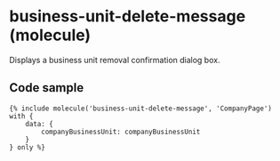 # business-unit-delete-message (molecule)

Displays a business unit removal confirmation dialog box.

## Code sample

```
{% include molecule('business-unit-delete-message', 'CompanyPage') with {
    data: {
        companyBusinessUnit: companyBusinessUnit
    }
} only %}
```
